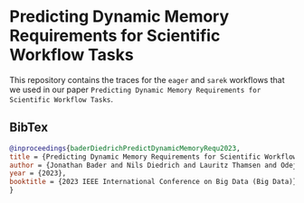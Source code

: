 # Predicting Dynamic Memory Requirements for Scientific Workflow Tasks

This repository contains the traces for the `eager` and `sarek` workflows that we used in our paper `Predicting Dynamic Memory Requirements for Scientific Workflow Tasks`.
## BibTex

```bibtex
@inproceedings{baderDiedrichPredictDynamicMemoryRequ2023,
title = {Predicting Dynamic Memory Requirements for Scientific Workflow Tasks},
author = {Jonathan Bader and Nils Diedrich and Lauritz Thamsen and Odej Kao},
year = {2023},
booktitle = {2023 IEEE International Conference on Big Data (Big Data)}
}
```